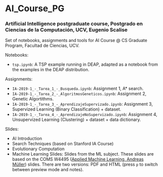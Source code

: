 # AI_Course_PG

### Artificial Intelligence postgraduate course, Postgrado en Ciencias de la Computación, UCV, Eugenio Scalise

Set of notebooks, assignments and tools for AI Course @ CS Graduate Program, Facultad de Ciencias, UCV.

Notebooks:

* `tsp.ipynb`: A TSP example running in DEAP, adapted as a notebook from the examples in the DEAP distribution.

Assignments:

* `IA-2019-1_-_Tarea_1_-_Busqueda.ipynb`: Assignment 1, A* search.
* `IA-2019-1_-_Tarea_2_-_AlgoritmosGeneticos.ipynb`: Assignment 2, Genetic Algortithms.
* `IA-2019-1_-_Tarea_3_-_AprendizajeSupervizado.ipynb`: Assignment 3, Supervized Learning (Binary Classification) + dataset.
* `IA-2019-1_-_Tarea_4_-_AprendizajeNoSupervizado.ipynb`: Assignment 4, Unsupervized Learning (Clustering) + dataset + data dictionary.

Slides:


* AI Introduction
* Search Techniques (based on Stanford IA Course)
* Evolutionary Computation
* Machine Learning Slides: Slides from the ML subject. These slides are based on the COMS W4495 ([Applied Machine Learning, Andreas Müller](https://github.com/amueller/COMS4995-s19)) slides. There are two versions: PDF and HTML (press `p` to switch between preview mode and notes). 